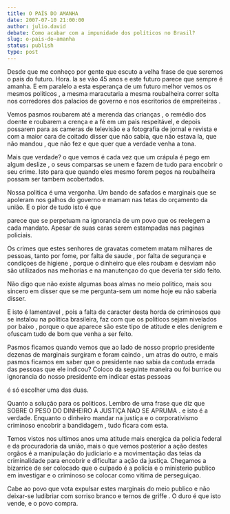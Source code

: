 ```yaml
---
title: O PAÍS DO AMANHA
date: 2007-07-10 21:00:00
author: julio.david
debate: Como acabar com a impunidade dos políticos no Brasil?
slug: o-pais-do-amanha
status: publish 
type: post
---
```


Desde que me conheço por gente que escuto a velha frase de que seremos o pais do futuro. Hora. la se vão 45 anos e este futuro parece que sempre é amanha. E em paralelo a esta esperança de um futuro melhor vemos os mesmos politicos , a mesma maracutaria a mesma roubalheira correr solta nos corredores dos palacios de governo e nos escritorios de empreiteiras .   

Vemos pasmos roubarem até a merenda das crianças , o remédio dos doente e roubarem a crença e a fé em um pais respeitável, e depois possarem para as cameras de televisão e a fotografia de jornal e revista e com a maior cara de coitado disser que não sabia, que não estava la, que não mandou , que não fez e que quer que a verdade venha a tona.  

Mais que verdade? o que vemos é cada vez que um crápula é pego em algum deslize , o seus comparsas se unem e fazem de tudo para encobrir o seu crime. Isto para que quando eles mesmo forem pegos na roubalheira possam ser tambem acobertados.   

Nossa politica é uma vergonha. Um bando de safados e marginais que se apoleram nos galhos do governo e mamam nas tetas do orçamento da união. E o pior de tudo isto é que   

parece que se perpetuam na ignorancia de um povo que os reelegem a cada mandato. Apesar de suas caras serem estampadas nas paginas policiais.   

Os crimes que estes senhores de gravatas cometem matam milhares de pessoas, tanto por fome, por falta de saude , por falta de segurança e condiçoes de higiene , porque o dinheiro que eles roubam e desviam não são utilizados nas melhorias e na manutençao do que deveria ter sido feito.   

Não digo que não existe algumas boas almas no meio politico, mais sou sincero em disser que se me pergunta-sem um nome hoje eu não saberia disser.   

E isto é lamentavel , pois a falta de caracter desta horda de criminosos que se instalou na politica brasileira, faz com que os politicos sejam nivelados por baixo , porque o que aparece são este tipo de atitude e eles denigrem e ofuscam tudo de bom que venha a ser feito.  

Pasmos ficamos quando vemos que ao lado de nosso proprio presidente dezenas de marginais surgiram e foram caindo , um atras do outro, e mais pasmos ficamos em saber que o presidente nao sabia da contuda errada das pessoas que ele indicou? Coloco da seguinte maneira ou foi burrice ou ignorancia do nosso presidente em indicar estas pessoas  

é só escolher uma das duas.   

Quanto a solução para os politicos. Lembro de uma frase que diz que SOBRE O PESO DO DINHEIRO A JUSTIÇA NAO SE APRUMA . e isto é a verdade. Enquanto o dinheiro mandar na justiça e o corporativismo criminoso encobrir a bandidagem , tudo ficara com esta.   

Temos vistos nos ultimos anos uma atitude mais energica da policia federal e da procuradoria da união, mais o que vemos posterior a ação destes orgãos é a manipulação do judiciario e a movimentação das teias da criminalidade para encobrir e dificultar a ação da justiça. Chegamos a bizarrice de ser colocado que o culpado é a policia e o ministerio publico em investigar e o criminoso se colocar como vitima de perseguiçao.   

Cabe ao povo que vota expulsar estes marginais do meio publico e não deixar-se ludibriar com sorriso branco e ternos de griffe . O duro é que isto vende, e o povo compra.
